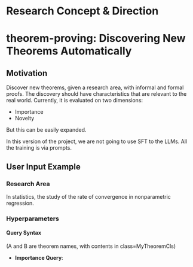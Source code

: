 # Research Concept & Direction

# theorem-proving: Discovering New Theorems Automatically

## Motivation

Discover new theorems, given a research area, with informal and formal proofs. The discovery should have characteristics that are relevant to the real world. Currently, it is evaluated on two dimensions:

* Importance
* Novelty

But this can be easily expanded.

In this version of the project, we are not going to use SFT to the LLMs. All the training is via prompts.

## User Input Example

### Research Area

In statistics, the study of the rate of convergence in nonparametric regression.

### Hyperparameters

#### Query Syntax

(A and B are theorem names, with contents in class=MyTheoremCls)

* **Importance Query**: